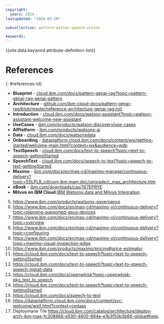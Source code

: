 ```yaml
---
copyright:
  years: 2024
lastupdated: "2024-03-29"

subcollection: pattern-watson-speech-vision

keywords:
---
```

{{site.data.keyword.attribute-definition-list}}

# References

{: #references-id}

* **Blueprint** - [cloud.ibm.com/docs/pattern-genai-rag?topic=pattern-genai-rag-genai-pattern](https://cloud.ibm.com/docs/pattern-genai-rag?topic=pattern-genai-rag-genai-pattern)
* **Architecture** - [github.com/ibm-cloud-docs/pattern-genai-rag/blob/master/reference-architecture-genai-rag.md](https://github.com/ibm-cloud-docs/pattern-genai-rag/blob/master/reference-architecture-genai-rag.md)
* **Introduction** - [cloud.ibm.com/docs/watson-assistant?topic=watson-assistant-welcome-new-assistant](https://cloud.ibm.com/docs/watson-assistant?topic=watson-assistant-welcome-new-assistant)
* **UseCases** - [ibm.com/products/watson-discovery/use-cases](https://www.ibm.com/products/watson-discovery/use-cases)
* **AIPlatform** - [ibm.com/products/watsonx-ai](https://www.ibm.com/products/watsonx-ai)
* **Data** - [cloud.ibm.com/docs/watsonxdata](https://cloud.ibm.com/docs/watsonxdata)
* **Onboarding** - [dataplatform.cloud.ibm.com/docs/content/wsj/getting-started/welcome-main.html?context=wx&amp;audience=wdp](https://dataplatform.cloud.ibm.com/docs/content/wsj/getting-started/welcome-main.html?context=wx&audience=wdp)
* **TextSpeech** - [cloud.ibm.com/docs/text-to-speech?topic=text-to-speech-gettingStarted](https://cloud.ibm.com/docs/text-to-speech?topic=text-to-speech-gettingStarted)
* **SpeechText** - [cloud.ibm.com/docs/speech-to-text?topic=speech-to-text-gettingStarted](https://cloud.ibm.com/docs/speech-to-text?topic=speech-to-text-gettingStarted)
* **Maximo** - [ibm.com/docs/en/mas-cd/maximo-manage/continuous-delivery?topic=SSLPL8_cd/com.ibm.mam.doc/upgrade/c_mas_architecture.htm](https://www.ibm.com/docs/en/mas-cd/maximo-manage/continuous-delivery?topic=SSLPL8_cd/com.ibm.mam.doc/upgrade/c_mas_architecture.htm)
* **eBook** - [ibm.com/downloads/cas/1X7EPRYE](https://www.ibm.com/downloads/cas/1X7EPRYE)
* **Milvus on IBM Cloud:**[IBM Watsonx.data and Milvus Integration](https://cloud.ibm.com/docs/watsonxdata?topic=watsonxdata-adding-milvus-service)

5. https://www.ibm.com/products/watsonx-governance
6. https://www.ibm.com/docs/en/mas-cd/maximo-vi/continuous-delivery?topic=planning-supported-gpus-devices
7. https://www.ibm.com/docs/en/mas-cd/maximo-vi/continuous-delivery?topic=overview
8. https://www.ibm.com/docs/en/mas-cd/maximo-vi/continuous-delivery?topic=configuring.
9. https://www.ibm.com/docs/en/mas-cd/maximo-vi/continuous-delivery?topic=maximo-visual-inspection-edge.
10. https://www.ibm.com/products/maximo/pricing#price-estimator
11. https://cloud.ibm.com/docs/text-to-speech?topic=text-to-speech-gettingStarted
12. https://cloud.ibm.com/docs/text-to-speech?topic=text-to-speech-speech-install-data
13. https://cloud.ibm.com/docs/openwhisk?topic=openwhisk-pkg_text_to_speech
14. https://cloud.ibm.com/docs/text-to-speech?topic=text-to-speech-gettingStarted
15. https://cloud.ibm.com/docs/speech-to-text
16. https://dataplatform.cloud.ibm.com/docs/content/svc-welcome/wstt.html?context=cpdaas
17. Deploymane Tile https://cloud.ibm.com/catalog/architecture/deploy-arch-ibm-mas-fc308868-e530-4605-884e-e1b3f50b3b66-global#help.
